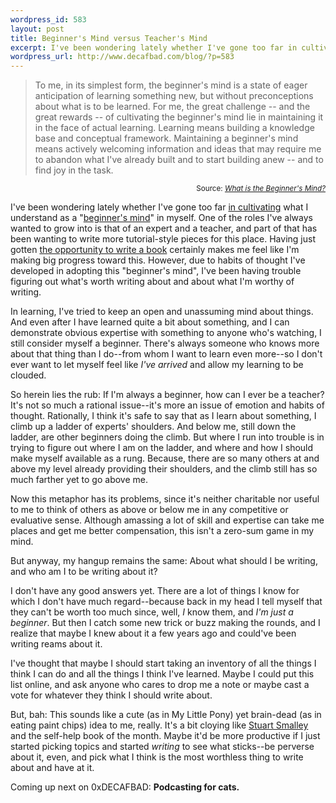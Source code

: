 ```yaml
--- 
wordpress_id: 583
layout: post
title: Beginner's Mind versus Teacher's Mind
excerpt: I've been wondering lately whether I've gone too far in cultivating what I understand as a "beginner's mind" in myself.
wordpress_url: http://www.decafbad.com/blog/?p=583
---
```

<blockquote>To me, in its simplest form, the beginner's mind is a state of eager anticipation of learning something new, but without preconceptions about what is to be learned.  For me, the great challenge -- and the great rewards -- of cultivating the beginner's mind lie in maintaining it in the face of actual learning.  Learning means building a knowledge base and conceptual framework.  Maintaining a beginner's mind means actively welcoming information and ideas that may require me to abandon what I've already built and to start building anew -- and to find joy in the task. </blockquote>
<div align="right"><small>Source: <cite><a href="http://www.beginners-mind.net/what_is.htm">What is the Beginner's Mind?</a></cite></small></div>

I've been wondering lately whether I've gone too far [in cultivating][mymind] what I understand as a "[beginner's mind][beginnersmind]" in myself.  One of the roles I've always wanted to grow into is that of an expert and a teacher, and part of that has been wanting to write more tutorial-style pieces for this place.  Having just gotten [the opportunity to write a book][book] certainly makes me feel like I'm making big progress toward this.  However, due to habits of thought I've developed in adopting this "beginner's mind", I've been having trouble figuring out what's worth writing about and about what I'm worthy of writing.

In learning, I've tried to keep an open and unassuming mind about things.  And even after I have learned quite a bit about something, and I can demonstrate obvious expertise with something to anyone who's watching, I still consider myself a beginner.  There's always someone who knows more about that thing than I do--from whom I want to learn even more--so I don't ever want to let myself feel like *I've arrived* and allow my learning to be clouded.

So herein lies the rub: If I'm always a beginner, how can I ever be a teacher?  It's not so much a rational issue--it's more an issue of emotion and habits of thought.  Rationally, I think it's safe to say that as I learn about something, I climb up a ladder of experts' shoulders.  And below me, still down the ladder, are other beginners doing the climb.  But where I run into trouble is in trying to figure out where I am on the ladder, and where and how I should make myself available as a rung.  Because, there are so many others at and above my level already providing their shoulders, and the climb still has so much farther yet to go above me.  

Now this metaphor has its problems, since it's neither charitable nor useful to me to think of others as above or below me in any competitive or evaluative sense.  Although amassing a lot of skill and expertise can take me places and get me better compensation, this isn't a zero-sum game in my mind.

But anyway, my hangup remains the same:  About what should I be writing, and who am I to be writing about it?

I don't have any good answers yet.  There are a lot of things I know for which I don't have much regard--because back in my head I tell myself that they can't be worth too much since, well, *I* know them, and *I'm just a beginner*.  But then I catch some new trick or buzz making the rounds, and I realize that maybe I knew about it a few years ago and could've been writing reams about it.  

I've thought that maybe I should start taking an inventory of all the things I think I can do and all the things I think I've learned.  Maybe I could put this list online, and ask anyone who cares to drop me a note or maybe cast a vote for whatever they think I should write about.

But, bah:  This sounds like a cute (as in My Little Pony) yet brain-dead (as in eating paint chips) idea to me, really.  It's a bit cloying like [Stuart Smalley][smalley] and the self-help book of the month.  Maybe it'd be more productive if I just started picking topics and started *writing* to see what sticks--be perverse about it, even, and pick what I think is the most worthless thing to write about and have at it.

Coming up next on 0xDECAFBAD: **Podcasting for cats.**

[smalley]: http://home.hawaii.rr.com/snlcn/franken/stuart.html
[book]: http://www.decafbad.com/blog/2005/01/07/belated_happy_new_year
[beginnersmind]: http://www.google.com/search?q=beginner%27s+mind
[mymind]: http://www.decafbad.com/blog/2002/06/13/oooaih
